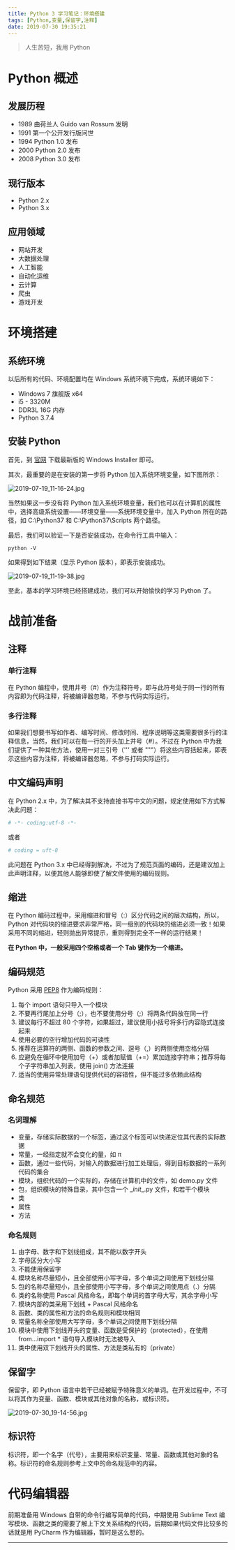 ```yaml
---
title: Python 3 学习笔记：环境搭建
tags: [Python,变量,保留字,注释]
date: 2019-07-30 19:35:21
---
```


> 人生苦短，我用 Python

# Python 概述

## 发展历程

- 1989 由荷兰人 Guido van Rossum 发明
- 1991 第一个公开发行版问世
- 1994 Python 1.0 发布
- 2000 Python 2.0 发布
- 2008 Python 3.0 发布

## 现行版本

- Python 2.x
- Python 3.x

## 应用领域

- 网站开发
- 大数据处理
- 人工智能
- 自动化运维
- 云计算
- 爬虫
- 游戏开发

# 环境搭建

## 系统环境

以后所有的代码、环境配置均在 Windows 系统环境下完成，系统环境如下：

- Windows 7 旗舰版 x64
- i5 - 3320M
- DDR3L 16G 内存
- Python 3.7.4

## 安装 Python

首先，到 [官网](https://www.python.org/) 下载最新版的 Windows Installer 即可。

其次，最重要的是在安装的第一步将 Python 加入系统环境变量，如下图所示：

![2019-07-19_11-16-24.jpg](https://i.loli.net/2019/07/19/5d313924dd70249543.jpg)

当然如果这一步没有将 Python 加入系统环境变量，我们也可以在计算机的属性中，选择高级系统设置——环境变量——系统环境变量中，加入 Python 所在的路径，如 C:\Python37 和 C:\Python37\Scripts 两个路径。

最后，我们可以验证一下是否安装成功，在命令行工具中输入：

```
python -V
```

如果得到如下结果（显示 Python 版本），即表示安装成功。

![2019-07-19_11-19-38.jpg](https://i.loli.net/2019/07/19/5d313a084ce6b79975.jpg)

至此，基本的学习环境已经搭建成功，我们可以开始愉快的学习 Python 了。

# 战前准备

## 注释

### 单行注释

在 Python 编程中，使用井号（#）作为注释符号，即与此符号处于同一行的所有内容即为代码注释，将被编译器忽略，不参与代码实际运行。

### 多行注释

如果我们想要书写如作者、编写时间、修改时间、程序说明等这类需要很多行的注释信息，当然，我们可以在每一行的开头加上井号（#）。不过在 Python 中为我们提供了一种其他方法，使用一对三引号（''' 或者 """）将这些内容括起来，即表示这些内容为注释，将被编译器忽略，不参与打码实际运行。

## 中文编码声明

在 Python 2.x 中，为了解决其不支持直接书写中文的问题，规定使用如下方式解决此问题：

```python
# -*- coding:utf-8 -*-
```

或者

```python
# coding = uft-8
```

此问题在 Python 3.x 中已经得到解决，不过为了规范页面的编码，还是建议加上此声明注释，以便其他人能够即使了解文件使用的编码规则。

## 缩进

在 Python 编码过程中，采用缩进和冒号（:）区分代码之间的层次结构，所以，Python 对代码块的缩进要求非常严格，同一级别的代码块的缩进必须一致！如果采用不同的缩进，轻则抛出异常提示，重则得到完全不一样的运行结果！

**在 Python 中，一般采用四个空格或者一个 Tab 键作为一个缩进。**

## 编码规范

Python 采用 [PEP8](https://www.python.org/dev/peps/pep-0008/) 作为编码规则：

1. 每个 import 语句只导入一个模块
2. 不要再行尾加上分号（;），也不要使用分号（;）将两条代码放在同一行
3. 建议每行不超过 80 个字符，如果超过，建议使用小括号将多行内容隐式连接起来
4. 使用必要的空行增加代码的可读性
5. 推荐在运算符的两侧、函数的参数之间、逗号（,）的两侧使用空格分隔
6. 应避免在循环中使用加号（+）或者加赋值（+=）累加连接字符串；推荐将每个子字符串加入列表，使用 join() 方法连接
7. 适当的使用异常处理语句提供代码的容错性，但不能过多依赖此结构

## 命名规范

### 名词理解

- 变量，存储实际数据的一个标签，通过这个标签可以快递定位其代表的实际数据
- 常量，一经指定就不会变化的量，如 π
- 函数，通过一些代码，对输入的数据进行加工处理后，得到目标数据的一系列代码的集合
- 模块，组织代码的一个实际的，存储在计算机中的文件，如 demo.py 文件
- 包，组织模块的特殊目录，其中包含一个 \__init__.py 文件，和若干个模块
- 类
- 属性
- 方法

### 命名规则

1. 由字母、数字和下划线组成，其不能以数字开头
2. 字母区分大小写
3. 不能使用保留字
4. 模块名称尽量短小，且全部使用小写字母，多个单词之间使用下划线分隔
5. 包的名称尽量短小，且全部使用小写字母，多个单词之间使用点（.）分隔
6. 类的名称使用 Pascal 风格命名，即每个单词的首字母大写，其余字母小写
7. 模块内部的类采用下划线 + Pascal 风格命名
8. 函数、类的属性和方法的命名规则和模块相同
9. 常量名称全部使用大写字母，多个单词之间使用下划线分隔
10. 模块中使用下划线开头的变量、函数是受保护的（protected），在使用 from...import * 语句导入模块时无法被导入
11. 类中使用双下划线开头的属性、方法是类私有的（private）

## 保留字

保留字，即 Python 语言中若干已经被赋予特殊意义的单词。在开发过程中，不可以将其作为变量、函数、模块或其他对象的名称，或标识符。

![2019-07-30_19-14-56.jpg](https://i.loli.net/2019/07/30/5d4026fd80ad514720.jpg)

## 标识符

标识符，即一个名字（代号），主要用来标识变量、常量、函数或其他对象的名称。标识符的命名规则参考上文中的命名规范中的内容。



# 代码编辑器

前期准备用 Windows 自带的命令行编写简单的代码，中期使用 Sublime Text 编写模块、函数之类的需要了解上下文关系结构的代码，后期如果代码文件比较多的话就是用 PyCharm 作为编辑器，暂时是这么想的。





------

<script type="text/javascript" src="http://tajs.qq.com/stats?sId=59765948" charset="UTF-8"></script>